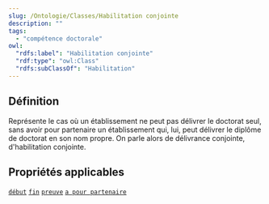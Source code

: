 ```yaml
---
slug: /Ontologie/Classes/Habilitation conjointe
description: ""
tags:
  - "compétence doctorale"
owl:
  "rdfs:label": "Habilitation conjointe"
  "rdf:type": "owl:Class"
  "rdfs:subClassOf": "Habilitation"
---
```


<OntologyTable frontMatter={frontMatter}/>

## Définition

Représente le cas où un établissement ne peut pas délivrer le doctorat seul, sans avoir pour partenaire un établissement qui, lui, peut délivrer le diplôme de doctorat en son nom propre. On parle alors de délivrance conjointe, d'habilitation conjointe.

## Propriétés applicables

[`début`](début.md)
[`fin`](fin.md)
[`preuve`](preuve.md)
[`a pour partenaire`](a_pour_partenaire.md)
